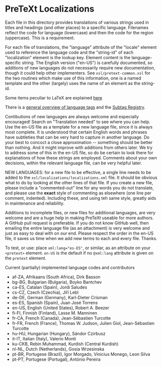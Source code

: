 <!--********************************************************************
Copyright 2013-2021 Robert A. Beezer

This file is part of PreTeXt.

PreTeXt is free software: you can redistribute it and/or modify
it under the terms of the GNU General Public License as published by
the Free Software Foundation, either version 2 or version 3 of the
License (at your option).

PreTeXt is distributed in the hope that it will be useful,
but WITHOUT ANY WARRANTY; without even the implied warranty of
MERCHANTABILITY or FITNESS FOR A PARTICULAR PURPOSE.  See the
GNU General Public License for more details.

You should have received a copy of the GNU General Public License
along with PreTeXt.  If not, see <http://www.gnu.org/licenses/>.
*********************************************************************-->

PreTeXt Localizations
=====================

Each file in this directory provides translations of various strings used in titles and headings (and other places) to a specific language.  Filenames reflect the code for language (lowercase) and then the code for the region (uppercase).  This is a requirement.

For each file of translations, the "language" attribute of the "locale" element used to reference the language code and the "string-id" of each "localization" element is the lookup key. Element content is the language-specific string. The English version ("en-US") is carefully documented, so additions of new languages do not necessarily require new documentation, though it could help other implementers. See `xsl/pretext-common.xsl` for the two routines which make use of this information, one is a named template and the other (largely) uses the name of an element as the string-id.

Some items peculiar to LaTeX are explained [here](http://www.tex.ac.uk/cgi-bin/texfaq2html?label=fixnam)

There is a [general overview of language tags](http://www.w3.org/International/articles/language-tags/) and the [Subtag Registry](http://www.iana.org/assignments/language-subtag-registry/language-subtag-registry).

Contibutions of new languages are always welcome and especially encouraged! Search on "Translation needed" to see where you can help. Use the  en-US  file as a template for a new language file, since it is always most complete.  It is understood that certain English words and phrases have subtleties that can be very hard to capture in another language.  Do your best to concoct a close approximation -- something should be better than nothing.  And it might improve with additions from others later.  We try to address some of this in the  en-US  file, so do be certain to look there for explanations of how these strings are employed.  Comments about your own decisions, within the relevant language file, can be very helpful later.

NEW LANGUAGES: for a new file to be effective, a single line needs to be added to the `xsl/localizations/localizations.xml` file.  It should be obvious what to do by looking at the other lines of that file.  If you create a new file, please include a "commented-out" line for any words you do not translate, and please use the **exact** style of commenting as elsewhere (one line per comment, indented).  Including these, and using teh same style, greatly aids in maintenance and reliability.

Additions to incomplete files, or new files for additional languages, are very welcome and are a huge help in making PreTeXt useable for more authors.  A GitHub pull request is preferable.  If you do not know GitHub well, then emailing the entire language file (as an attachment) is very welcome and just as easy to deal with on our end.  Please respect the order in the en-US file, it saves us time when we add new terms to each and every file.  Thanks.

To test, or use: place  `xml:lang="es-ES"`, or similar, as an attribute on your `<pretext>` element.  `en-US` is the default if no `@xml:lang` attribute is given on the `pretext` element.

Current (partially) implemented language codes and contributors
* af-ZA, Afrikaans (South Africa), Dirk Basson
* bg-BG, Bulgarian (Bulgaria), Boyko Bantchev
* ca-ES, Catalan (Spain), Jordi Saludes
* cs-CZ, Czech (Czechia), Jiří Lebl
* de-DE, German (Germany), Karl-Dieter Crisman
* es-ES, Spanish (Spain), Juan José Torrens
* en-US, English (United States), Robert A. Beezer
* fi-FI, Finnish (Finland), Lasse M. Manninen
* fr-CA, French (Canada), Jean-Sébastien Turcotte
* fr-FR, French (France), Thomas W. Judson, Julien Giol, Jean-Sébastien Turcotte
* hu-HU, Hungarian (Hungary), Sándor Czirbusz
* it-IT, Italian (Italy), Valerio Monti
* ku-CKB, Rebin Muhammad, Kurdish (Central Kurdish)
* nl-NL, Dutch (Netherlands), Gosia Wrzesinska
* pt-BR, Portugese (Brazil), Igor Morgado, Vinicius Monego, Leon Silva
* pt-PT, Portugese (Portugal), António Pereira
